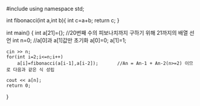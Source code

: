 #include <iostream>
using namespace std;
    
int fibonacci(int a,int b){
    int c=a+b;
    return c;
}

int main()
{
    int a[21]={}; //20번째 수의 피보나치까지 구하기 위해 21까지의 배열 선언
    int n=0;
    //a[0]과 a[1]값만 초기화
    a[0]=0;
    a[1]=1;
    
    cin >> n;
    for(int i=2;i<=n;i++)
        a[i]=fibonacci(a[i-1],a[i-2]);       //An = An-1 + An-2(n>=2) 이므로 다음과 같은 식 성립
    
    cout << a[n];
    return 0;
}
